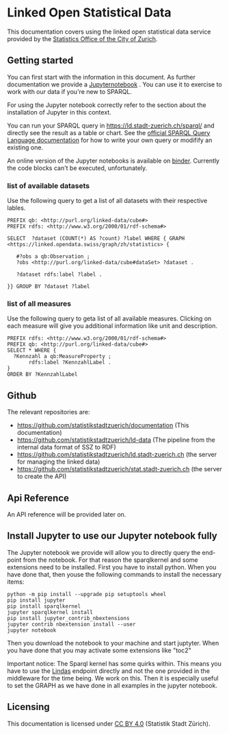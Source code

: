 # Linked Open Statistical Data 
This documentation covers using the linked open statistical data service provided by the [Statistics Office of the City of Zurich](https://www.stadt-zuerich.ch/statistik). 

## Getting started
You can first start with the information in this document. As further documentation we provide a [Jupyternotebook](https://github.com/statistikstadtzuerich/documentation/blob/master/Linked_Data/Manual/LOSD_Manual_of_Statistik_Stadt_Zurich.ipynb) . You can use it to exercise to work with our data if you're new to SPARQL.

For using the Jupyter notebook correctly refer to the section about the installation of Jupyter in this context.

You can run your SPARQL query in https://ld.stadt-zuerich.ch/sparql/ and directly see the result as a table or chart. See the [official SPARQL Query Language documentation](https://www.w3.org/TR/2013/REC-sparql11-query-20130321/) for how to write your own query or modifify an existing one. 

An online version of the Jupyter notebooks is available on [binder](https://mybinder.org/v2/gh/statistikstadtzuerich/documentation/master?filepath=%2FLinked_Data%2FManual%2FLOSD_Manual_of_Statistik_Stadt_Zurich.ipynb). Currently the code blocks can't be executed, unfortunately. 

### list of available datasets
Use the following query to get a list of all datasets with their respective lables. 

```SPARQL
PREFIX qb: <http://purl.org/linked-data/cube#>
PREFIX rdfs: <http://www.w3.org/2000/01/rdf-schema#>

SELECT  ?dataset (COUNT(*) AS ?count) ?label WHERE { GRAPH <https://linked.opendata.swiss/graph/zh/statistics> {

   #?obs a qb:Observation ;
   ?obs <http://purl.org/linked-data/cube#dataSet> ?dataset .

   ?dataset rdfs:label ?label .

}} GROUP BY ?dataset ?label
```
### list of all measures
Use the following query to geta  list of all available measures. Clicking on each measure will give you additional information like unit and description. 
```SPARQL
PREFIX rdfs: <http://www.w3.org/2000/01/rdf-schema#>
PREFIX qb: <http://purl.org/linked-data/cube#>
SELECT * WHERE {
  ?Kennzahl a qb:MeasureProperty ;
       rdfs:label ?KennzahlLabel .
} 
ORDER BY ?KennzahlLabel
```

## Github
The relevant repositories are:
* https://github.com/statistikstadtzuerich/documentation (This documentation)
* https://github.com/statistikstadtzuerich/ld-data (The pipeline from the internal data format of SSZ to RDF)
* https://github.com/statistikstadtzuerich/ld.stadt-zuerich.ch  (the server for managing the linked data)
* https://github.com/statistikstadtzuerich/stat.stadt-zuerich.ch (the server to create the API)

## Api Reference
An API reference will be provided later on.

## Install Jupyter to use our Jupyter notebook fully
The Jupyter notebook we provide will allow you to directly query the end-point from the notebook. For that reason the sparqlkernel and some extensions need to be installed. First you have to install python. When you have done that, then youse the following commands to install the necessary items:
```
python -m pip install --upgrade pip setuptools wheel
pip install jupyter
pip install sparqlkernel
jupyter sparqlkernel install
pip install jupyter_contrib_nbextensions
jupyter contrib nbextension install --user
jupyter notebook
```
Then you download the notebook to your machine and start juptyter. When you have done that you may activate some extensions like "toc2"

Important notice: The Sparql kernel has some quirks within. This means you have to use the [Lindas](https://lindas-data.ch/) endpoint directly and not the one provided in the middleware for the time being. We work on this. Then it is especially useful to set the GRAPH as we have done in all examples in the jupyter notebook.

## Licensing
This documentation is licensed under [CC BY 4.0](https://creativecommons.org/licenses/by/4.0/) (Statistik Stadt Zürich). 
